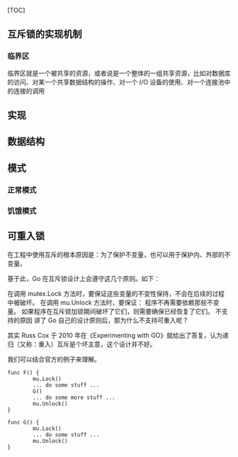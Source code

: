 [TOC]

## 互斥锁的实现机制
### 临界区
临界区就是一个被共享的资源，或者说是一个整体的一组共享资源，比如对数据库的访问、对某一个共享数据结构的操作、对一个 I/O 设备的使用、对一个连接池中的连接的调用
## 实现
## 数据结构
## 模式
### 正常模式
### 饥饿模式
## 可重入锁
在工程中使用互斥的根本原因是：为了保护不变量，也可以用于保护内、外部的不变量。

基于此，Go 在互斥锁设计上会遵守这几个原则。如下：

在调用 mutex.Lock 方法时，要保证这些变量的不变性保持，不会在后续的过程中被破坏。
在调用 mu.Unlock 方法时，要保证：
程序不再需要依赖那些不变量。
如果程序在互斥锁加锁期间破坏了它们，则需要确保已经恢复了它们。
不支持的原因
讲了 Go 自己的设计原则后，那为什么不支持可重入呢？

其实 Russ Cox 于 2010 年在《Experimenting with GO》就给出了答复，认为递归（又称：重入）互斥是个坏主意，这个设计并不好。

我们可以结合官方的例子来理解。
```
func F() {
        mu.Lock()
        ... do some stuff ...
        G()
        ... do some more stuff ...
        mu.Unlock()
}

func G() {
        mu.Lock()
        ... do some stuff ...
        mu.Unlock()
}
```